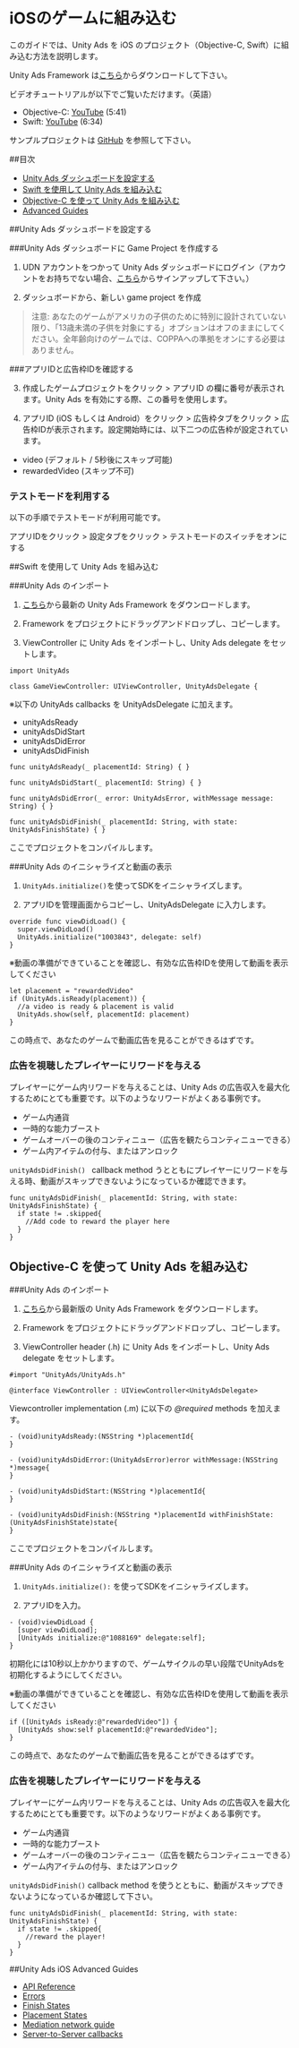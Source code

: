 # iOSのゲームに組み込む

このガイドでは、Unity Ads を iOS のプロジェクト（Objective-C, Swift）に組み込む方法を説明します。

Unity Ads Framework は[こちら](https://github.com/Unity-Technologies/unity-ads-ios)からダウンロードして下さい。

ビデオチュートリアルが以下でご覧いただけます。（英語）

- Objective-C: [YouTube](https://www.youtube.com/watch?v=T6VIC5E_Wt0&p=OBJECTIVEC) (5:41)
- Swift: [YouTube](https://www.youtube.com/watch?v=Dhxivc9wWZ8&p=SWIFT) (6:34)

サンプルプロジェクトは [GitHub](https://github.com/Unity-Technologies/unity-ads-ios/tree/master/UnityAdsExample) を参照して下さい。 

##目次
- [Unity Ads ダッシュボードを設定する](https://github.com/unity3d-jp/unityads-help-jp/wiki/Integration-Guide-for-iOS#unity-ads-%E3%83%80%E3%83%83%E3%82%B7%E3%83%A5%E3%83%9C%E3%83%BC%E3%83%89%E3%82%92%E8%A8%AD%E5%AE%9A%E3%81%99%E3%82%8B)
- [Swift を使用して Unity Ads を組み込む](https://github.com/unity3d-jp/unityads-help-jp/wiki/Integration-Guide-for-iOS#swift-%E3%82%92%E4%BD%BF%E7%94%A8%E3%81%97%E3%81%A6-unity-ads-%E3%82%92%E7%B5%84%E3%81%BF%E8%BE%BC%E3%82%80)
- [Objective-C を使って Unity Ads を組み込む](https://github.com/unity3d-jp/unityads-help-jp/wiki/Integration-Guide-for-iOS#objective-c-%E3%82%92%E4%BD%BF%E3%81%A3%E3%81%A6-unity-ads-%E3%82%92%E7%B5%84%E3%81%BF%E8%BE%BC%E3%82%80)
- [Advanced Guides](https://github.com/unity3d-jp/unityads-help-jp/wiki/Integration-Guide-for-iOS#unity-ads-ios-advanced-guides)

##Unity Ads ダッシュボードを設定する

###Unity Ads ダッシュボードに Game Project を作成する

1. UDN アカウントをつかって Unity Ads ダッシュボードにログイン（アカウントをお持ちでない場合、[こちら](https://id.unity.com/)からサインアップして下さい。）

2. ダッシュボードから、新しい game project を作成

>注意: あなたのゲームがアメリカの子供のために特別に設計されていない限り、「13歳未満の子供を対象にする」オプションはオフのままにしてください。全年齢向けのゲームでは、COPPAへの準拠をオンにする必要はありません。

###アプリIDと広告枠IDを確認する

3. 作成したゲームプロジェクトをクリック > アプリID の欄に番号が表示されます。Unity Ads を有効にする際、この番号を使用します。

4. アプリID (iOS もしくは Android）をクリック > 広告枠タブをクリック > 広告枠IDが表示されます。設定開始時には、以下二つの広告枠が設定されています。

- video (デフォルト / 5秒後にスキップ可能)
- rewardedVideo (スキップ不可)

### テストモードを利用する

以下の手順でテストモードが利用可能です。

アプリIDをクリック > 設定タブをクリック > テストモードのスイッチをオンにする

##Swift を使用して Unity Ads を組み込む

###Unity Ads のインポート

1. [こちら](https://github.com/Unity-Technologies/unity-ads-ios)から最新の Unity Ads Framework をダウンロードします。

2. Framework をプロジェクトにドラッグアンドドロップし、コピーします。

3. ViewController に Unity Ads をインポートし、Unity Ads delegate をセットします。

```
import UnityAds

class GameViewController: UIViewController, UnityAdsDelegate {
```

※以下の UnityAds callbacks を UnityAdsDelegate に加えます。

- unityAdsReady
- unityAdsDidStart
- unityAdsDidError
- unityAdsDidFinish

```
func unityAdsReady(_ placementId: String) { }

func unityAdsDidStart(_ placementId: String) { }

func unityAdsDidError(_ error: UnityAdsError, withMessage message: String) { }

func unityAdsDidFinish(_ placementId: String, with state: UnityAdsFinishState) { }
```

ここでプロジェクトをコンパイルします。

###Unity Ads のイニシャライズと動画の表示

1. `UnityAds.initialize()`を使ってSDKをイニシャライズします。

2. アプリIDを管理画面からコピーし、UnityAdsDelegate に入力します。

```
override func viewDidLoad() {
  super.viewDidLoad()
  UnityAds.initialize("1003843", delegate: self)
}
```

※動画の準備ができていることを確認し、有効な広告枠IDを使用して動画を表示してください

```
let placement = "rewardedVideo"
if (UnityAds.isReady(placement)) {
  //a video is ready & placement is valid
  UnityAds.show(self, placementId: placement)
}
```

この時点で、あなたのゲームで動画広告を見ることができるはずです。

### 広告を視聴したプレイヤーにリワードを与える

プレイヤーにゲーム内リワードを与えることは、Unity Ads の広告収入を最大化するためにとても重要です。以下のようなリワードがよくある事例です。

- ゲーム内通貨
- 一時的な能力ブースト
- ゲームオーバーの後のコンティニュー（広告を観たらコンティニューできる）
- ゲーム内アイテムの付与、またはアンロック

`unityAdsDidFinish() ` callback method うとともにプレイヤーにリワードを与える時、動画がスキップできないようになっているか確認できます。

```
func unityAdsDidFinish(_ placementId: String, with state: UnityAdsFinishState) {
  if state != .skipped{
    //Add code to reward the player here
  }
}
```

## Objective-C を使って Unity Ads を組み込む

###Unity Ads のインポート

1. [こちら](https://github.com/Unity-Technologies/unity-ads-ios)から最新版の Unity Ads Framework をダウンロードします。

2. Framework をプロジェクトにドラッグアンドドロップし、コピーします。

3. ViewController header (.h) に Unity Ads をインポートし、Unity Ads delegate をセットします。

```
#import "UnityAds/UnityAds.h"

@interface ViewController : UIViewController<UnityAdsDelegate>
```

Viewcontroller implementation (.m) に以下の *@required* methods を加えます。

```
- (void)unityAdsReady:(NSString *)placementId{
}

- (void)unityAdsDidError:(UnityAdsError)error withMessage:(NSString *)message{
}

- (void)unityAdsDidStart:(NSString *)placementId{
}

- (void)unityAdsDidFinish:(NSString *)placementId withFinishState:(UnityAdsFinishState)state{
}
```

ここでプロジェクトをコンパイルします。

###Unity Ads のイニシャライズと動画の表示

1. `UnityAds.initialize():` を使ってSDKをイニシャライズします。

2. アプリIDを入力。

```
- (void)viewDidLoad {
  [super viewDidLoad];
  [UnityAds initialize:@"1088169" delegate:self];
}
```

初期化には10秒以上かかりますので、ゲームサイクルの早い段階でUnityAdsを初期化するようにしてください。

※動画の準備ができていることを確認し、有効な広告枠IDを使用して動画を表示してください

```
if ([UnityAds isReady:@"rewardedVideo"]) {
  [UnityAds show:self placementId:@"rewardedVideo"];
}
```

この時点で、あなたのゲームで動画広告を見ることができるはずです。

### 広告を視聴したプレイヤーにリワードを与える

プレイヤーにゲーム内リワードを与えることは、Unity Ads の広告収入を最大化するためにとても重要です。以下のようなリワードがよくある事例です。

- ゲーム内通貨
- 一時的な能力ブースト
- ゲームオーバーの後のコンティニュー（広告を観たらコンティニューできる）
- ゲーム内アイテムの付与、またはアンロック

`unityAdsDidFinish()` callback method を使うとともに、動画がスキップできないようになっているか確認して下さい。


```
func unityAdsDidFinish(_ placementId: String, with state: UnityAdsFinishState) {
  if state != .skipped{
    //reward the player!
  }
}
```

##Unity Ads iOS Advanced Guides
- [API Reference](https://github.com/Unity-Technologies/unity-ads-ios/wiki/sdk_ios_api_reference)
- [Errors](https://github.com/Unity-Technologies/unity-ads-ios/wiki/sdk_ios_api_errors)
- [Finish States](https://github.com/Unity-Technologies/unity-ads-ios/wiki/sdk_ios_api_finishstates)
- [Placement States](https://github.com/Unity-Technologies/unity-ads-ios/wiki/sdk_ios_api_placementstates)
- [Mediation network guide](https://github.com/Unity-Technologies/unity-ads-ios/wiki/sdk_metadata_mediation)
- [Server-to-Server callbacks](https://github.com/Unity-Technologies/unity-ads-ios/wiki/sdk_metadata_s2s_callbacks)